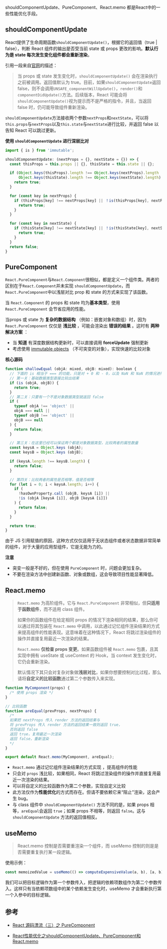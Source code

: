 shouldComponentUpdate、PureComponent、React.memo 都是React中的一些性能优化手段。

## shouldComponentUpdate

React提供了生命周期函数`shouldComponentUpdate()`，根据它的返回值（true | false），判断 React 组件的输出是否受当前 state 或 props 更改的影响。**默认行为是 state 每次发生变化组件都会重新渲染**。

引用一段来自[官网](https://zh-hans.reactjs.org/docs/react-component.html#shouldcomponentupdate)的描述：

> 当 props 或 state 发生变化时，`shouldComponentUpdate()` 会在渲染执行之前被调用。返回值默认为 true。目前，如果`shouldComponentUpdate`返回 false，则不会调用`UNSAFE_componentWillUpdate()`，`render()`和`componentDidUpdate()`方法。后续版本，React 可能会将`shouldComponentUpdate()`视为提示而不是严格的指令，并且，当返回 false 时，仍可能导致组件重新渲染。

`shouldComponentUpdate`方法接收两个参数`nextProps`和`nextState`，可以将`this.props`与`nextProps`以及`this.state`与`nextState`进行比较，并返回 false 以告知 React 可以跳过更新。

**使用 `shouldComponentUpdate` 进行深层比对**

```js
import { is } from 'immutable';

shouldComponentUpdate: (nextProps = {}, nextState = {}) => {
  const thisProps = this.props || {}, thisState = this.state || {};

  if (Object.keys(thisProps).length !== Object.keys(nextProps).length ||
      Object.keys(thisState).length !== Object.keys(nextState).length) {
    return true;
  }

  for (const key in nextProps) {
    if (thisProps[key] !== nextProps[key] || ！is(thisProps[key], nextProps[key])) {
      return true;
    }
  }

  for (const key in nextState) {
    if (thisState[key] !== nextState[key] || ！is(thisState[key], nextState[key])) {
      return true;
    }
  }
  return false;
}
```

## PureComponent

`React.PureComponent`与`React.Component`很相似，都是定义一个组件类。两者的区别在于`React.Component`并未实现 `shouldComponentUpdate`，而`React.PureComponent`中以浅层对比 prop 和 state 的方式来实现了该函数。

当 `React.Component` 的 props 和 state 均为**基本类型**，使用 `React.PureComponent` 会节省应用的性能。

当props 或 state 为 **复杂的数据结构** （例如：嵌套对象和数组）时，因为 `React.PureComponent` 仅仅是 **浅比较** ，可能会渲染出 **错误的结果** 。这时有 **两种解决方案** ：

- 当 **知道** 有深度数据结构更新时，可以直接调用 **forceUpdate**  强制更新
- 考虑使用  [immutable objects](https://facebook.github.io/immutable-js/) （不可突变的对象），实现快速的比较对象

**核心源码**

```js
function shallowEqual (objA: mixed, objB: mixed): boolean {
  // 下面的 is 相当于 === 的功能，只是对 + 0 和 - 0，以及 NaN 和 NaN 的情况进行了特殊处理
  // 第一关：基础数据类型直接比较出结果
  if (is (objA, objB)) {
    return true;
  }
  // 第二关：只要有一个不是对象数据类型就返回 false
  if (
    typeof objA !== 'object' ||
    objA === null ||
    typeof objB !== 'object' ||
    objB === null
  ) {
    return false;
  }

  // 第三关：在这里已经可以保证两个都是对象数据类型，比较两者的属性数量
  const keysA = Object.keys (objA);
  const keysB = Object.keys (objB);

  if (keysA.length !== keysB.length) {
    return false;
  }

  // 第四关：比较两者的属性是否相等，值是否相等
  for (let i = 0; i < keysA.length; i++) {
    if (
      !hasOwnProperty.call (objB, keysA [i]) ||
      !is (objA [keysA [i]], objB [keysA [i]])
    ) {
      return false;
    }
  }

  return true;
}
```

由于 JS 引用赋值的原因，这种方式仅仅适用于无状态组件或者状态数据非常简单的组件，对于大量的应用型组件，它是无能为力的。

**注意**

- 突变一般是不好的，但在使用 `PureComponent` 时，问题会更加复杂。
- 不要在渲染方法中创建新函数、对象或数组，这会导致项目性能显著降低。

## React.memo

> `React.memo` 为高阶组件。它与 `React.PureComponent` 非常相似，但**只适用于函数组件**，而不适用 class 组件。
>
>  如果你的函数组件在给定相同 props 的情况下渲染相同的结果，那么你可以通过将其包装在 `React.memo` 中调用，以此通过记忆组件渲染结果的方式来提高组件的性能表现。这意味着在这种情况下，React 将跳过渲染组件的操作并直接复用最近一次渲染的结果。
>
>  `React.memo` **仅检查 props 变更**。如果函数组件被 `React.memo` 包裹，且其实现中拥有 useState 或 useContext 的 Hook，当 context 发生变化时，它仍会重新渲染。
>
>  默认情况下其只会对复杂对象做**浅层对比**，如果你想要控制对比过程，那么请将**自定义的比较函数**通过第二个参数传入来实现。

```js
function MyComponent(props) {
  /* 使用 props 渲染 */
}

// 比较函数
function areEqual(prevProps, nextProps) {
  /*
  如果把 nextProps 传入 render 方法的返回结果与
  将 prevProps 传入 render 方法的返回结果一致则返回 true，
  否则返回 false
  返回 true，复用最近一次渲染
  返回 false，重新渲染
  */
}

export default React.memo(MyComponent, areEqual);
```

- `React.memo` 通过记忆组件渲染结果的方式实现 ，提高组件的性能
- 只会对 `props` 浅比较，如果相同，React 将跳过渲染组件的操作并直接复用最近一次渲染的结果。
- 可以将自定义的比较函数作为第二个参数，实现自定义比较
- 此方法仅作为**性能优化**的方式而存在。但请不要依赖它来“阻止”渲染，这会产生 bug。
- 与 class 组件中 `shouldComponentUpdate()` 方法不同的是，如果 props 相等，`areEqual`会返回 `true`；如果 props 不相等，则返回 `false`。这与 `shouldComponentUpdate` 方法的返回值相反。

## useMemo

> React.memo 控制是否需要重渲染一个组件，而 useMemo 控制的则是是否需要重复执行某一段逻辑。

使用示例：

```js
const memoizedValue = useMemo(() => computeExpensiveValue(a, b), [a, b]);
```

我们可以把目标逻辑作为第一个参数传入，把逻辑的依赖项数组作为第二个参数传入。这样只有当依赖项数组中的某个依赖发生变化时，useMemo 才会重新执行第一个入参中的目标逻辑。

## 参考

- [React 源码漂流（三）之 PureComponent](https://juejin.im/post/6844903907664068622)

- [React性能优化之shouldComponentUpdate、PureComponent和React.memo](https://juejin.im/post/6844904131505700871)